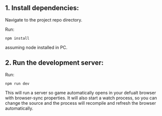 ## 1. Install dependencies:

Navigate to the project repo directory.

Run:

```npm install```

assuming node installed in PC.

## 2. Run the development server:

Run:

```npm run dev```

This will run a server so game automatically opens in your defualt browser with browser-sync properties. It will also start a watch process, so you can change the source and the process will recompile and refresh the browser automatically.
